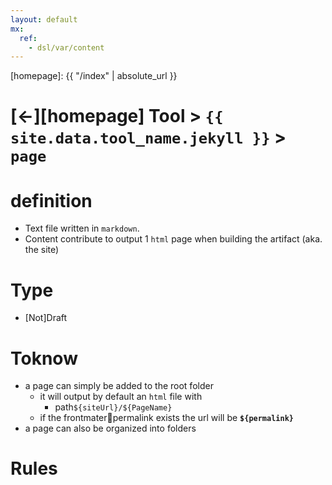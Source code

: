 ```yaml
---
layout: default
mx:
  ref:
    - dsl/var/content
---
```



[//]: #(Reference)
[homepage]:   {{ "/index" | absolute_url }}

# [&larr;][homepage] Tool > `{{ site.data.tool_name.jekyll }}` > `page`

# definition
- Text file written in `markdown`.
- Content contribute to output 1 `html` page when building the artifact (aka. the site)

# Type
- [Not]Draft

# Toknow
- a page can simply be added to the root folder
  - it will output by default an `html` file with 
    - path`${siteUrl}/${PageName}`
  - if the frontmater:key:permalink exists the url will be **`${permalink}`**
- a page can also be organized into folders

# Rules
